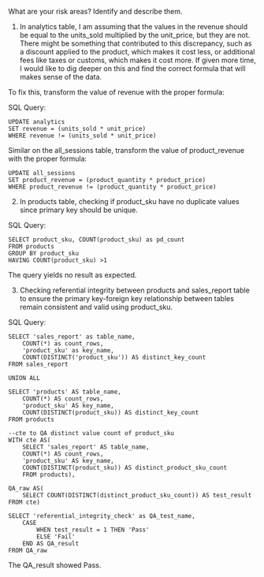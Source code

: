 What are your risk areas? Identify and describe them.

1. In analytics table, I am assuming that the values in the revenue should be equal to the units_sold multiplied by the  unit_price, but they are not. There might be something that contributed to this discrepancy, such as a discount applied to the product, which makes it cost less, or additional fees like taxes or customs, which makes it cost more.  If given more time, I would like to dig deeper on this and find the correct formula that will makes sense of the data. 

To fix this, transform the value of revenue with the proper formula: 

SQL Query:
```
UPDATE analytics
SET revenue = (units_sold * unit_price)
WHERE revenue != (units_sold * unit_price)
```

Similar on the all_sessions table, transform the value of product_revenue with the proper formula:
```
UPDATE all_sessions
SET product_revenue = (product_quantity * product_price)
WHERE product_revenue != (product_quantity * product_price)
```

2. In products table, checking if product_sku have no duplicate values since primary key should be unique.

SQL Query:
```
SELECT product_sku, COUNT(product_sku) as pd_count
FROM products
GROUP BY product_sku
HAVING COUNT(product_sku) >1
```

The query yields no result as expected.

3. Checking referential integrity between products and sales_report table to ensure the primary key-foreign key relationship between tables remain consistent and valid using product_sku.

SQL Query:
```
SELECT 'sales_report' as table_name,
	COUNT(*) as count_rows,
	'product_sku' as key_name,
	COUNT(DISTINCT('product_sku')) AS distinct_key_count
FROM sales_report

UNION ALL

SELECT 'products' AS table_name,
	COUNT(*) AS count_rows,
	'product_sku' AS key_name,
	COUNT(DISTINCT(product_sku)) AS distinct_key_count
FROM products

--cte to QA distinct value count of product_sku
WITH cte AS(
	SELECT 'sales_report' AS table_name,
	COUNT(*) AS count_rows,
	'product_sku' AS key_name,
	COUNT(DISTINCT(product_sku)) AS distinct_product_sku_count
	FROM products),
	
QA_raw AS(
	SELECT COUNT(DISTINCT(distinct_product_sku_count)) AS test_result FROM cte)
	
SELECT 'referential_integrity_check' as QA_test_name,
	CASE
		WHEN test_result = 1 THEN 'Pass'
		ELSE 'Fail'
	END AS QA_result
FROM QA_raw
```

The QA_result showed Pass.